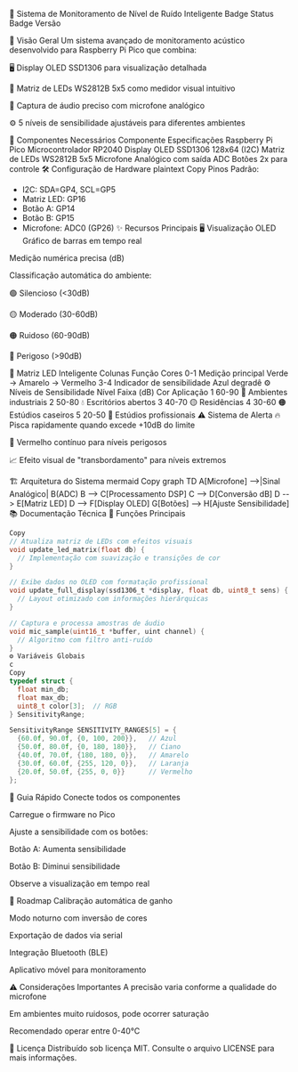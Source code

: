 📢 Sistema de Monitoramento de Nível de Ruído Inteligente
Badge Status
Badge Versão

🌟 Visão Geral
Um sistema avançado de monitoramento acústico desenvolvido para Raspberry Pi Pico que combina:

🖥️ Display OLED SSD1306 para visualização detalhada

🌈 Matriz de LEDs WS2812B 5x5 como medidor visual intuitivo

🎤 Captura de áudio preciso com microfone analógico

⚙️ 5 níveis de sensibilidade ajustáveis para diferentes ambientes

🧩 Componentes Necessários
Componente	Especificações
Raspberry Pi Pico	Microcontrolador RP2040
Display OLED	SSD1306 128x64 (I2C)
Matriz de LEDs	WS2812B 5x5
Microfone	Analógico com saída ADC
Botões	2x para controle
🛠️ Configuração de Hardware
plaintext
Copy
Pinos Padrão:
- I2C: SDA=GP4, SCL=GP5
- Matriz LED: GP16
- Botão A: GP14
- Botão B: GP15
- Microfone: ADC0 (GP26)
✨ Recursos Principais
🖥️ Visualização OLED
Gráfico de barras em tempo real

Medição numérica precisa (dB)

Classificação automática do ambiente:

🟢 Silencioso (<30dB)

🟡 Moderado (30-60dB)

🟠 Ruidoso (60-90dB)

🔴 Perigoso (>90dB)

🌈 Matriz LED Inteligente
Colunas	Função	Cores
0-1	Medição principal	Verde → Amarelo → Vermelho
3-4	Indicador de sensibilidade	Azul degradê
⚙️ Níveis de Sensibilidade
Nível	Faixa (dB)	Cor	Aplicação
1	60-90	🔵	Ambientes industriais
2	50-80	💧	Escritórios abertos
3	40-70	🟡	Residências
4	30-60	🟠	Estúdios caseiros
5	20-50	🔴	Estúdios profissionais
⚠️ Sistema de Alerta
🔥 Pisca rapidamente quando excede +10dB do limite

🔴 Vermelho contínuo para níveis perigosos

📈 Efeito visual de "transbordamento" para níveis extremos

🏗️ Arquitetura do Sistema
mermaid
Copy
graph TD
    A[Microfone] -->|Sinal Analógico| B(ADC)
    B --> C[Processamento DSP]
    C --> D[Conversão dB]
    D --> E[Matriz LED]
    D --> F[Display OLED]
    G[Botões] --> H[Ajuste Sensibilidade]
📚 Documentação Técnica
🔧 Funções Principais
```c
Copy
// Atualiza matriz de LEDs com efeitos visuais
void update_led_matrix(float db) {
  // Implementação com suavização e transições de cor
}

// Exibe dados no OLED com formatação profissional
void update_full_display(ssd1306_t *display, float db, uint8_t sens) {
  // Layout otimizado com informações hierárquicas
}

// Captura e processa amostras de áudio
void mic_sample(uint16_t *buffer, uint channel) {
  // Algoritmo com filtro anti-ruído
}
⚙️ Variáveis Globais
c
Copy
typedef struct {
  float min_db;
  float max_db;
  uint8_t color[3];  // RGB
} SensitivityRange;

SensitivityRange SENSITIVITY_RANGES[5] = {
  {60.0f, 90.0f, {0, 100, 200}},   // Azul
  {50.0f, 80.0f, {0, 180, 180}},   // Ciano
  {40.0f, 70.0f, {180, 180, 0}},   // Amarelo
  {30.0f, 60.0f, {255, 120, 0}},   // Laranja
  {20.0f, 50.0f, {255, 0, 0}}      // Vermelho
};
```
🚀 Guia Rápido
Conecte todos os componentes

Carregue o firmware no Pico

Ajuste a sensibilidade com os botões:

Botão A: Aumenta sensibilidade

Botão B: Diminui sensibilidade

Observe a visualização em tempo real

🔮 Roadmap
Calibração automática de ganho

Modo noturno com inversão de cores

Exportação de dados via serial

Integração Bluetooth (BLE)

Aplicativo móvel para monitoramento

⚠️ Considerações Importantes
A precisão varia conforme a qualidade do microfone

Em ambientes muito ruidosos, pode ocorrer saturação

Recomendado operar entre 0-40°C

📜 Licença
Distribuído sob licença MIT. Consulte o arquivo LICENSE para mais informações.
